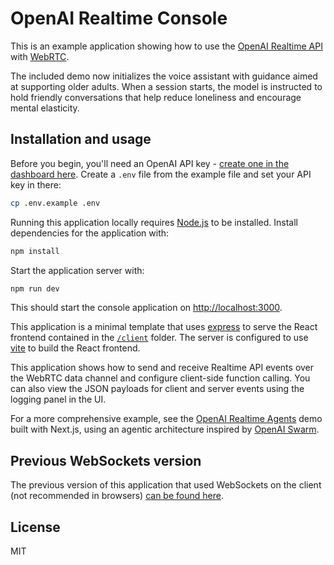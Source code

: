 # OpenAI Realtime Console

This is an example application showing how to use the [OpenAI Realtime API](https://platform.openai.com/docs/guides/realtime) with [WebRTC](https://platform.openai.com/docs/guides/realtime-webrtc).

The included demo now initializes the voice assistant with guidance aimed at
supporting older adults. When a session starts, the model is instructed to hold
friendly conversations that help reduce loneliness and encourage mental
elasticity.

## Installation and usage

Before you begin, you'll need an OpenAI API key - [create one in the dashboard here](https://platform.openai.com/settings/api-keys). Create a `.env` file from the example file and set your API key in there:

```bash
cp .env.example .env
```

Running this application locally requires [Node.js](https://nodejs.org/) to be installed. Install dependencies for the application with:

```bash
npm install
```

Start the application server with:

```bash
npm run dev
```

This should start the console application on [http://localhost:3000](http://localhost:3000).

This application is a minimal template that uses [express](https://expressjs.com/) to serve the React frontend contained in the [`/client`](./client) folder. The server is configured to use [vite](https://vitejs.dev/) to build the React frontend.

This application shows how to send and receive Realtime API events over the WebRTC data channel and configure client-side function calling. You can also view the JSON payloads for client and server events using the logging panel in the UI.

For a more comprehensive example, see the [OpenAI Realtime Agents](https://github.com/openai/openai-realtime-agents) demo built with Next.js, using an agentic architecture inspired by [OpenAI Swarm](https://github.com/openai/swarm).

## Previous WebSockets version

The previous version of this application that used WebSockets on the client (not recommended in browsers) [can be found here](https://github.com/openai/openai-realtime-console/tree/websockets).

## License

MIT
